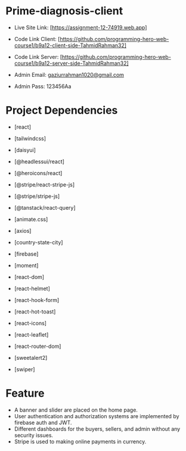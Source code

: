 # Prime-diagnosis-client

* Live Site Link: [https://assignment-12-74919.web.app]

* Code Link Client: [https://github.com/programming-hero-web-course1/b9a12-client-side-TahmidRahman32]

* Code Link Server: [https://github.com/programming-hero-web-course1/b9a12-server-side-TahmidRahman32]

* Admin Email: gaziurrahman1020@gmail.com

* Admin Pass: 123456Aa

# Project Dependencies

-  [react]
-  [tailwindcss]
-  [daisyui]
-  [@headlessui/react]
-  [@heroicons/react]
-  [@stripe/react-stripe-js]
-  [@stripe/stripe-js]
-  [@tanstack/react-query]
-  [animate.css]
-  [axios]
-  [country-state-city]
-  [firebase]
-  [moment]

-  [react-dom]
-  [react-helmet]
-  [react-hook-form]
-  [react-hot-toast]
-  [react-icons]
-  [react-leaflet]
-  [react-router-dom]
-  [sweetalert2]
-  [swiper]

# Feature

-  A banner and slider are placed on the home page.
-  User authentication and authorization systems are implemented by firebase auth and JWT.
-  Different dashboards for the buyers, sellers, and admin without any security issues.
-  Stripe is used to making online payments in currency.
